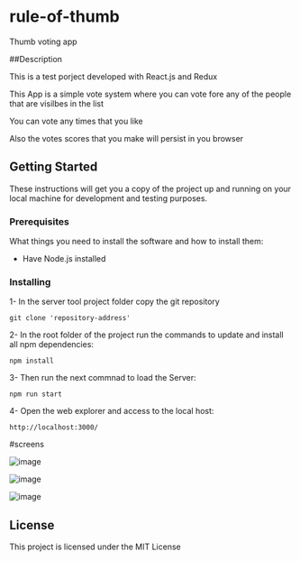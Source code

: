 # rule-of-thumb
Thumb voting app

##Description

This is a test porject developed with React.js and Redux

This App is a simple vote system where you can vote fore any of the people that are visilbes in the list

You can vote any times that you like

Also the votes scores that you make will persist in you browser

## Getting Started

These instructions will get you a copy of the project up and running on your local machine for development and testing purposes.

### Prerequisites
What things you need to install the software and how to install them:
- Have Node.js installed

### Installing
1- In the server tool project folder copy the git repository
```
git clone 'repository-address'
```
2- In the root folder of the project run the commands to update and install all npm dependencies:
```
npm install
``` 
3- Then run the next commnad to load the Server:
```
npm run start
```
4- Open the web explorer and access to the local host:
```
http://localhost:3000/
```


#screens

![image](https://user-images.githubusercontent.com/18740032/42406159-c449d486-8167-11e8-9f27-466897d32bb0.png)

![image](https://user-images.githubusercontent.com/18740032/42406172-da8857fe-8167-11e8-8c94-973b3cc09f88.png)

![image](https://user-images.githubusercontent.com/18740032/42406179-f0c03334-8167-11e8-8e42-394ca68bc5a6.png)


## License

This project is licensed under the MIT License
